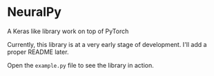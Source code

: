 # NeuralPy
A Keras like library work on top of PyTorch

Currently, this library is at a very early stage of development. I'll add a proper README later.

Open the `example.py` file to see the library in action.
